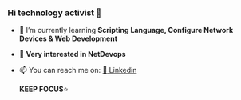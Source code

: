 ### Hi technology activist 👋


<!--anielcristho/danielcristho** is a ✨ _special_ ✨ repository because its `README.md` (this file) appears on your GitHub profile.-->



- 🌱 I’m currently learning **Scripting Language, Configure Network Devices & Web Development**
- :large_blue_circle: **Very interested in NetDevops**
- 📫 You can reach me on:
                       [:bust_in_silhouette: Linkedin](https://www.linkedin.com/in/daniel-pepuho-bb3783193/)<br>
                       
  **KEEP FOCUS**:star:                       

